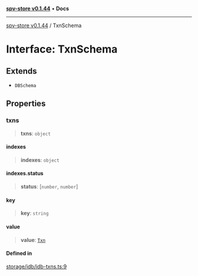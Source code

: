 [**spv-store v0.1.44**](../README.md) • **Docs**

***

[spv-store v0.1.44](../globals.md) / TxnSchema

# Interface: TxnSchema

## Extends

- `DBSchema`

## Properties

### txns

> **txns**: `object`

#### indexes

> **indexes**: `object`

#### indexes.status

> **status**: [`number`, `number`]

#### key

> **key**: `string`

#### value

> **value**: [`Txn`](Txn.md)

#### Defined in

[storage/idb/idb-txns.ts:9](https://github.com/bitcoin-sv/spv-store/blob/e3a78734f6050d5b58a2dfc50b2ef9975d4564de/src/storage/idb/idb-txns.ts#L9)
